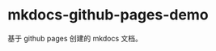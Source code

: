 # mkdocs-github-pages-demo

基于 github pages 创建的 mkdocs 文档。

[访问地址]: http://mkdocs-github-pages.llango.com/
